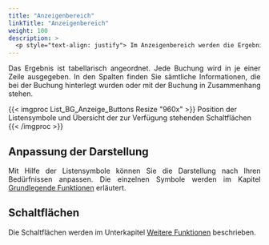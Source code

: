```yaml
---
title: "Anzeigenbereich"
linkTitle: "Anzeigenbereich"
weight: 100
description: >
  <p style="text-align: justify"> Im Anzeigenbereich werden die Ergebnisse Ihrer Suche in Listenform ausgegeben. </p>
---
```

<p style="text-align: justify"> Das Ergebnis ist tabellarisch angeordnet. Jede Buchung wird in je einer Zeile ausgegeben. In den Spalten finden Sie sämtliche Informationen, die bei der Buchung hinterlegt wurden oder mit der Buchung in Zusammenhang stehen. </p>

{{< imgproc List_BG_Anzeige_Buttons Resize "960x" >}}
Position der Listensymbole und Übersicht der zur Verfügung stehenden Schaltflächen 
{{< /imgproc >}}

## Anpassung der Darstellung
<p style="text-align: justify"> Mit Hilfe der Listensymbole können Sie die Darstellung nach Ihren Bedürfnissen anpassen. Die einzelnen Symbole werden im Kapitel <a href="/generell/3_grundlegendefunktionen/">Grundlegende Funktionen</a> erläutert. </p>

## Schaltflächen

<p style="text-align: justify">
Die Schaltflächen werden im Unterkapitel <a href="/listen/1_buchungen-suchen/3_anzeigenbereich/3_weiterefunktionen/">Weitere Funktionen</a> beschrieben. </p>

